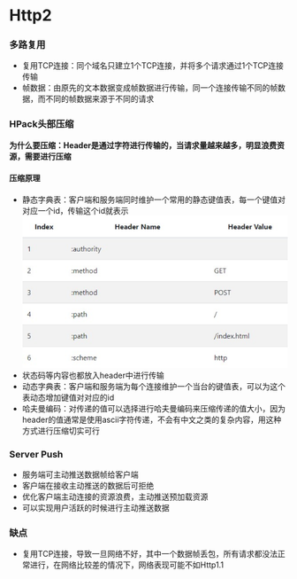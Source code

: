 # Http2

### 多路复用

* 复用TCP连接：同个域名只建立1个TCP连接，并将多个请求通过1个TCP连接传输
* 帧数据：由原先的文本数据变成帧数据进行传输，同一个连接传输不同的帧数据，而不同的帧数据来源于不同的请求

### HPack头部压缩

**为什么要压缩：Header是通过字符进行传输的，当请求量越来越多，明显浪费资源，需要进行压缩**

#### 压缩原理

* 静态字典表：客户端和服务端同时维护一个常用的静态键值表，每一个键值对对应一个id，传输这个id就表示
![static-header-table](./static-header-table.jpg)
* 状态码等内容也都放入header中进行传输
* 动态字典表：客户端和服务端为每个连接维护一个当台的键值表，可以为这个表动态增加键值对对应的id
* 哈夫曼编码：对传递的值可以选择进行哈夫曼编码来压缩传递的值大小，因为header的值通常是使用ascii字符传递，不会有中文之类的复杂内容，用这种方式进行压缩切实可行

### Server Push

* 服务端可主动推送数据帧给客户端
* 客户端在接收主动推送的数据后可拒绝
* 优化客户端主动连接的资源浪费，主动推送预加载资源
* 可以实现用户活跃的时候进行主动推送数据

### 缺点

* 复用TCP连接，导致一旦网络不好，其中一个数据帧丢包，所有请求都没法正常进行，在网络比较差的情况下，网络表现可能不如Http1.1